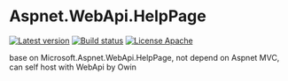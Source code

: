 # Aspnet.WebApi.HelpPage
[![Latest version](https://img.shields.io/nuget/v/Aspnet.WebApi.HelpPage.svg)](https://www.nuget.org/packages/Aspnet.WebApi.HelpPage/)   [![Build status](https://ci.appveyor.com/api/projects/status/5mvt0aj2hq2ipygl?svg=true)](https://ci.appveyor.com/project/wanlitao/aspnet-webapi-helppage)   [![License Apache](https://img.shields.io/badge/license-Apache%202-blue.svg)](http://www.apache.org/licenses/LICENSE-2.0.html)

base on Microsoft.Aspnet.WebApi.HelpPage, not depend on Aspnet MVC, can self host with WebApi by Owin
